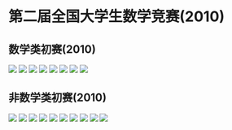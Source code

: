 # 第二届全国大学生数学竞赛(2010)

## 数学类初赛(2010)

![](211.jpg)
![](212.jpg)
![](213.jpg)
![](214.jpg)
![](215.jpg)
![](216.jpg)
![](217.jpg)
![](218.jpg)

## 非数学类初赛(2010)

![](221.jpg)
![](222.jpg)
![](223.jpg)
![](224.jpg)
![](225.jpg)
![](226.jpg)
![](227.jpg)
![](228.jpg)
![](229.jpg)
![](220.jpg)